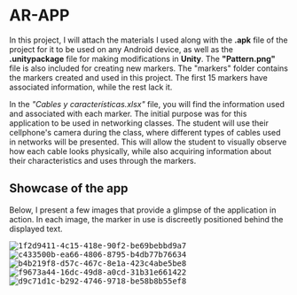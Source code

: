 # AR-APP

In this project, I will attach the materials I used along with the **.apk** file of the project for it to be used on any Android device, as well as the **.unitypackage** file for making modifications in **Unity**. The **"Pattern.png"** file is also included for creating new markers. The "markers" folder contains the markers created and used in this project. The first 15 markers have associated information, while the rest lack it.

In the *"Cables y características.xlsx"* file, you will find the information used and associated with each marker. The initial purpose was for this application to be used in networking classes. The student will use their cellphone's camera during the class, where different types of cables used in networks will be presented. This will allow the student to visually observe how each cable looks physically, while also acquiring information about their characteristics and uses through the markers.

## Showcase of the app

Below, I present a few images that provide a glimpse of the application in action. In each image, the marker in use is discreetly positioned behind the displayed text.

<kbd> ![1f2d9411-4c15-418e-90f2-be69bebbd9a7](https://github.com/AlduVG/AR-APP/assets/131760637/db6fd315-f22f-402c-bca0-fadb915c2397) </kbd>
<kbd> ![c433500b-ea66-4806-8795-b4db77b76634](https://github.com/AlduVG/AR-APP/assets/131760637/3bf00cc6-1523-4db7-a973-a7e8ddcb0aa0) </kbd>
<kbd> ![b4b219f8-d57c-467c-8e1a-423c4abe5be8](https://github.com/AlduVG/AR-APP/assets/131760637/821db382-f2f8-44a2-9500-ac6ac5fd2277) </kbd>
<kbd> ![f9673a44-16dc-49d8-a0cd-31b31e661422](https://github.com/AlduVG/AR-APP/assets/131760637/1fcc37a6-d76b-406f-ad9f-a7f94ea2b0d5) </kbd>
<kbd> ![d9c71d1c-b292-4746-9718-be58b8b55ef8](https://github.com/AlduVG/AR-APP/assets/131760637/566e5b95-d460-4980-93ea-bca7bca3a080) </kbd>

